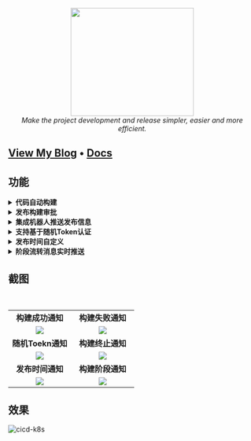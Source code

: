 <div style="text-align: center"></div>
  <p align="center">
  <img src="https://user-images.githubusercontent.com/42825450/193456424-cb4d255b-c87c-48bc-958c-f45acdc9ee21.png" width="250px" height="220px">
      <br>
      <i>Make the project development and release simpler, easier and more efficient.</i>
  </p>
</div>


<h2>
  <a href="https://www.dqzboy.com/">View My Blog</a>
  <span> • </span>
  <a href="https://www.dqzboy.com/9686.html">Docs</a>
</h2>

## 功能

<details>
  <summary><b> 代码自动构建</b></summary>
</details>

<details>
  <summary><b> 发布构建审批</b></summary>
</details>

<details>
  <summary><b>集成机器人推送发布信息</b></summary>
</details>

<details>
  <summary><b>支持基于随机Token认证</b></summary>
</details>

<details>
  <summary><b> 发布时间自定义</b></summary>
</details>

<details>
  <summary><b> 阶段流转消息实时推送</b></summary>
</details>


## 截图
<br/>
<table>
    <tr>
      <td width="50%" align="center"><b>构建成功通知</b></td>
      <td width="50%" align="center"><b>构建失败通知</b></td>
    </tr>
    <tr>
        <td width="50%" align="center"><img src="https://user-images.githubusercontent.com/42825450/193211194-1c5b47a1-c696-4521-97f0-0b59e24e49bb.png?raw=true"></td>
        <td width="50%" align="center"><img src="https://user-images.githubusercontent.com/42825450/193457425-a766f178-e23b-4e5f-9b40-d93af2c27d83.png?raw=true"></td>
    </tr>
    <tr>
      <td width="50%" align="center"><b>随机Toekn通知</b></td>
      <td width="50%" align="center"><b>构建终止通知</b></td>
    </tr>
        <td width="50%" align="center"><img src="https://user-images.githubusercontent.com/42825450/193457257-c6bd0e26-1a7f-4e78-b2c2-ad656e01fa27.png?raw=true"></td>
        <td width="50%" align="center"><img src="https://user-images.githubusercontent.com/42825450/193212000-1e901761-c250-4248-95b8-6971d16b636f.png?raw=true"></td>
    <tr>
    </tr>
    <tr>
      <td width="50%" align="center"><b>发布时间通知</b></td>
      <td width="50%" align="center"><b>构建阶段通知</b></td>
    </tr>
        <td width="50%" align="center"><img src="https://user-images.githubusercontent.com/42825450/193457013-ba82d9c3-8d3a-4d89-b87a-2cadb4c4c6e6.png?raw=true"></td>
        <td width="50%" align="center"><img src="https://user-images.githubusercontent.com/42825450/193211762-b561095b-a2a9-4eec-ab64-534ca3850ecf.png?raw=true"></td>
    <tr>
    </tr>
</table>


## 效果
![cicd-k8s](https://user-images.githubusercontent.com/42825450/193210978-66a1d7e1-dd51-4830-ac2a-df716f0d469d.gif)
